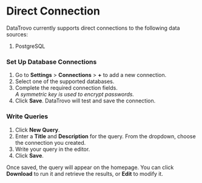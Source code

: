 # Direct Connection

DataTrovo currently supports direct connections to the following data sources:

1. PostgreSQL

### Set Up Database Connections

1. Go to **Settings** > **Connections** > **+** to add a new connection.  
2. Select one of the supported databases.  
3. Complete the required connection fields.  
   *A symmetric key is used to encrypt passwords.*  
4. Click **Save**. DataTrovo will test and save the connection.

### Write Queries

1. Click **New Query**.  
2. Enter a **Title** and **Description** for the query. From the dropdown, choose the connection you created.  
3. Write your query in the editor.  
4. Click **Save**.

Once saved, the query will appear on the homepage. You can click **Download** to run it and retrieve the results, or **Edit** to modify it.

